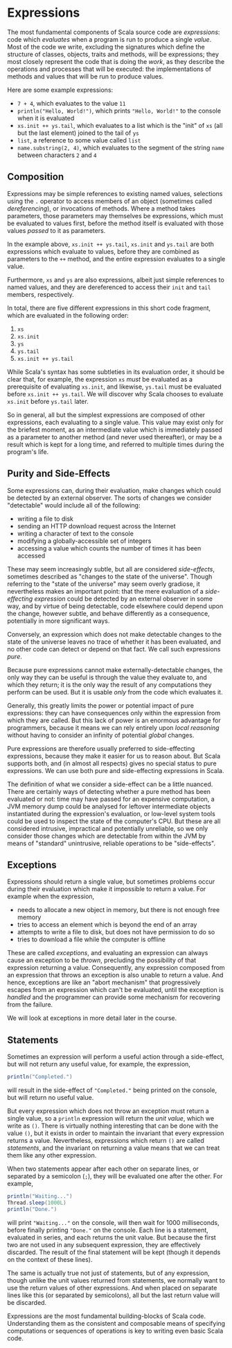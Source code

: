 # Expressions

The most fundamental components of Scala source code are _expressions_: code which _evaluates_ when a program is
run to produce a single _value_. Most of the code we write, excluding the signatures which define the structure
of classes, objects, traits and methods, will be expressions; they most closely represent the code that is doing
the _work_, as they describe the operations and processes that will be executed: the implementations of methods
and values that will be run to produce values.

Here are some example expressions:

- `7 + 4`, which evaluates to the value `11`
- `println("Hello, World!")`, which prints `"Hello, World!"` to the console when it is evaluated
- `xs.init ++ ys.tail`, which evaluates to a list which is the "init" of `xs` (all but the last element) joined
   to the tail of `ys`
- `list`, a reference to some value called `list`
- `name.substring(2, 4)`, which evaluates to the segment of the string `name` between characters `2` and `4`

## Composition

Expressions may be simple references to existing named values, selections using the `.` operator to access
members of an object (sometimes called _dereferencing_), or invocations of methods. Where a method takes
parameters, those parameters may themselves be expressions, which must be evaluated to values first, before the
method itself is evaluated with those values _passed_ to it as parameters.

In the example above, `xs.init ++ ys.tail`, `xs.init` and `ys.tail` are both expressions which evaluate to
values, before they are combined as parameters to the `++` method, and the entire expression evaluates to a
single value.

Furthermore, `xs` and `ys` are also expressions, albeit just simple references to named values, and they are
dereferenced to access their `init` and `tail` members, respectively.

In total, there are five different expressions in this short code fragment, which are evaluated in the following
order:
1. `xs`
2. `xs.init`
3. `ys`
4. `ys.tail`
5. `xs.init ++ ys.tail`

While Scala's syntax has some subtleties in its evaluation order, it should be clear that, for example, the
expression `xs` _must_ be evaluated as a prerequisite of evaluating `xs.init`, and likewise, `ys.tail` must
be evaluated before `xs.init ++ ys.tail`. We will discover why Scala chooses to evaluate `xs.init` before
`ys.tail` later.

So in general, all but the simplest expressions are composed of other expressions, each evaluating to a single
value. This value may exist only for the briefest moment, as an intermediate value which is immediately passed
as a parameter to another method (and never used thereafter), or may be a result which is kept for a long time,
and referred to multiple times during the program's life.

## Purity and Side-Effects

Some expressions can, during their evaluation, make changes which could be detected by an external observer.
The sorts of changes we consider "detectable" would include all of the following:
- writing a file to disk
- sending an HTTP download request across the Internet
- writing a character of text to the console
- modifying a globally-accessible set of integers
- accessing a value which counts the number of times it has been accessed

These may seem increasingly subtle, but all are considered _side-effects_, sometimes described as "changes to
the state of the universe". Though referring to the "state of the universe" may seem overly gradiose, it
nevertheless makes an important point: that the mere evaluation of a _side-effecting expression_ could be
detected by an external observer in some way, and by virtue of being detectable, code elsewhere could depend
upon the change, however subtle, and behave differently as a consequence, potentially in more significant ways.

Conversely, an expression which does not make detectable changes to the state of the universe leaves no trace of
whether it has been evaluated, and no other code can detect or depend on that fact. We call such expressions
_pure_.

Because pure expressions cannot make externally-detectable changes, the only way they can be useful is through
the value they evaluate to, and which they return; it is the only way the result of any computations they
perform can be used. But it is usable _only_ from the code which evaluates it.

Generally, this greatly limits the power or potential impact of pure expressions: they can have consequences
only within the expression from which they are called. But this lack of power is an enormous advantage for
programmers, because it means we can rely entirely upon _local reasoning_ without having to consider an infinity
of potential _global_ changes.

Pure expressions are therefore usually preferred to side-effecting expressions, because they make it easier for
us to reason about. But Scala supports both, and (in almost all respects) gives no special status to pure
expressions. We can use both pure and side-effecting expressions in Scala.

The definition of what we consider a side-effect can be a little nuanced. There are certainly ways of detecting
whether a pure method has been evaluated or not: time may have passed for an expensive computation, a JVM memory
dump could be analysed for leftover intermediate objects instantiated during the expression's evaluation, or
low-level system tools could be used to inspect the state of the computer's CPU. But these are all considered
intrusive, impractical and potentially unreliable, so we only consider those changes which are detectable from
within the JVM by means of "standard" unintrusive, reliable operations to be "side-effects".

## Exceptions

Expressions should return a single value, but sometimes problems occur during their evaluation which make it
impossible to return a value. For example when the expression,
- needs to allocate a new object in memory, but there is not enough free memory
- tries to access an element which is beyond the end of an array
- attempts to write a file to disk, but does not have permission to do so
- tries to download a file while the computer is offline

These are called _exceptions_, and evaluating an expression can always cause an exception to be _thrown_,
precluding the possibility of that expression returning a value. Consequently, any expression composed from an
expression that throws an exception is also unable to return a value. And hence, exceptions are like an "abort
mechanism" that progressively escapes from an expression which can't be evaluated, until the exception is
_handled_ and the programmer can provide some mechanism for recovering from the failure.

We will look at exceptions in more detail later in the course.

## Statements

Sometimes an expression will perform a useful action through a side-effect, but will not return any useful
value, for example, the expression,
```scala
println("Completed.")
```
will result in the side-effect of `"Completed."` being printed on the console, but will return no useful value.

But every expression which does not throw an exception must return a single value, so a `println` expression
will return the _unit value_, which we write as `()`. There is virtually nothing interesting that can be done
with the value `()`, but it exists in order to maintain the invariant that every expression returns a value.
Nevertheless, expressions which return `()` are called _statements_, and the invariant on returning a value
means that we can treat them like any other expression.

When two statements appear after each other on separate lines, or separated by a semicolon (`;`), they will be
evaluated one after the other. For example,
```scala
println("Waiting...")
Thread.sleep(1000L)
println("Done.")
```
will print `"Waiting..."` on the console, will then wait for 1000 milliseconds, before finally printing
`"Done."` on the console. Each line is a statement, evaluated in series, and each returns the unit value. But
because the first two are not used in any subsequent expression, they are effectively discarded. The result of
the final statement will be kept (though it depends on the context of these lines).

The same is actually true not just of statements, but of any expression, though unlike the unit values returned
from statements, we normally want to use the return values of other expressions. And when placed on separate
lines like this (or separated by semicolons), all but the last return value will be discarded.

Expressions are the most fundamental building-blocks of Scala code. Understanding them as the consistent and
composable means of specifying computations or sequences of operations is key to writing even basic Scala code.